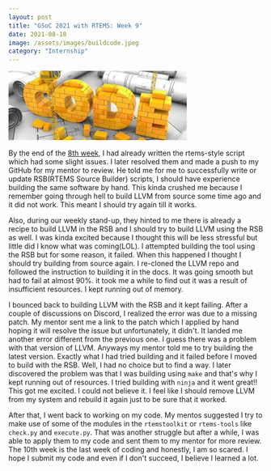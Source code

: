 ```yaml
---
layout: post
title: "GSoC 2021 with RTEMS: Week 9"
date: 2021-08-10
image: /assets/images/buildcode.jpeg
category: "Internship"
---
```


<div class="text-center">
  <img src="/assets/images/buildcode.jpeg" class="rounded w-50 mb-10" style="max-width:70%; max-height:70%" alt="Building Code">
</div>


By the end of the [8th week](https://idadelveloper.github.io/blog/2021/08/03/gsoc-week-8), I had already written the rtems-style script which had some slight issues. I later resolved them and made a push to my GitHub for my mentor to review. He told me for me to successfully write or update RSB(RTEMS Source Builder) scripts, I should have experience building the same software by hand. This kinda crushed me because I remember going through hell to build LLVM from source some time ago and it did not work. This meant I should try again till it works.


Also, during our weekly stand-up, they hinted to me there is already a recipe to build LLVM in the RSB and I should try to build LLVM using the RSB as well. I was kinda excited because I thought this will be less stressful but little did I know what was coming(LOL). I attempted building the tool using the RSB but for some reason, it failed. When this happened I thought I should try building from source again. I re-cloned the LLVM repo and followed the instruction to building it in the docs. It was going smooth but had to fail at almost 90%. it took me a while to find out it was a result of insufficient resources. I kept running out of memory. 


I bounced back to building LLVM with the RSB and it kept failing. After a couple of discussions on Discord, I realized the error was due to a missing patch. My mentor sent me a link to the patch which I applied by hand hoping it will resolve the issue but unfortunately, it didn't. It landed me another error different from the previous one. I guess there was a problem with that version of LLVM. Anyways my mentor told me to try building the latest version. Exactly what I had tried building and it failed before I moved to build with the RSB. Well, I had no choice but to find a way. I later discovered the problem was that I was building using `make` and that's why I kept running out of resources. I tried building with `ninja` and it went great!! This got me excited. I could not believe it. I feel like I should remove LLVM from my system and rebuild it again just to be sure that it worked.


After that, I went back to working on my code. My mentos suggested I try to make use of some of the modules in the `rtemstoolkit` or `rtems-tools` like `check.py` and `execute.py`. That was another struggle but after a while, I was able to apply them to my code and sent them to my mentor for more review. The 10th week is the last week of coding and honestly, I am so scared. I hope I submit my code and even if I don't succeed, I believe I learned a lot.

